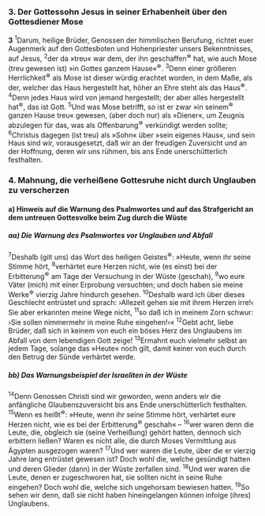 ### 3. Der Gottessohn Jesus in seiner Erhabenheit über den Gottesdiener Mose

__3__
<sup>1</sup>Darum, heilige Brüder, Genossen der himmlischen Berufung, richtet euer Augenmerk auf den Gottesboten und Hohenpriester unsers Bekenntnisses, auf Jesus,
<sup>2</sup>der da »treu« war dem, der ihn geschaffen<sup title="oder: dazu gemacht">&#x2732;</sup> hat, wie auch Mose (treu gewesen ist) »in Gottes ganzem Hause«<sup title="4.Mose 12,7">&#x2732;</sup>.
<sup>3</sup>Denn einer größeren Herrlichkeit<sup title="oder: Ehre">&#x2732;</sup> als Mose ist dieser würdig erachtet worden, in dem Maße, als der, welcher das Haus hergestellt hat, höher an Ehre steht als das Haus<sup title="d.h. die Hausgenossen">&#x2732;</sup>.
<sup>4</sup>Denn jedes Haus wird von jemand hergestellt; der aber alles hergestellt hat<sup title="= der Baumeister des Alls">&#x2732;</sup>, das ist Gott.
<sup>5</sup>Und was Mose betrifft, so ist er zwar »in seinem<sup title="= Gottes">&#x2732;</sup> ganzen Hause treu« gewesen, (aber doch nur) als »Diener«, um Zeugnis abzulegen für das, was als Offenbarung<sup title="oder: als Gesetz">&#x2732;</sup> verkündigt werden sollte;
<sup>6</sup>Christus dagegen (ist treu) als »Sohn« über »sein eigenes Haus«, und sein Haus sind wir, vorausgesetzt, daß wir an der freudigen Zuversicht und an der Hoffnung, deren wir uns rühmen, bis ans Ende unerschütterlich festhalten.

### 4. Mahnung, die verheißene Gottesruhe nicht durch Unglauben zu verscherzen

#### a) Hinweis auf die Warnung des Psalmwortes und auf das Strafgericht an dem untreuen Gottesvolke beim Zug durch die Wüste

##### aa) Die Warnung des Psalmwortes vor Unglauben und Abfall

<sup>7</sup>Deshalb (gilt uns) das Wort des heiligen Geistes<sup title="Ps 95,7-11">&#x2732;</sup>: »Heute, wenn ihr seine Stimme hört,
<sup>8</sup>verhärtet eure Herzen nicht, wie (es einst) bei der Erbitterung<sup title="= dem bitteren Zerwürfnis">&#x2732;</sup> am Tage der Versuchung in der Wüste (geschah),
<sup>9</sup>wo eure Väter (mich) mit einer Erprobung versuchten; und doch haben sie meine Werke<sup title="= Taten">&#x2732;</sup> vierzig Jahre hindurch gesehen.
<sup>10</sup>Deshalb ward ich über dieses Geschlecht entrüstet und sprach: ›Allezeit gehen sie mit ihrem Herzen irre!‹ Sie aber erkannten meine Wege nicht,
<sup>11</sup>so daß ich in meinem Zorn schwur: ›Sie sollen nimmermehr in meine Ruhe eingehen!‹«
<sup>12</sup>Gebt acht, liebe Brüder, daß sich in keinem von euch ein böses Herz des Unglaubens im Abfall von dem lebendigen Gott zeige!
<sup>13</sup>Ermahnt euch vielmehr selbst an jedem Tage, solange das »Heute« noch gilt, damit keiner von euch durch den Betrug der Sünde verhärtet werde.

##### bb) Das Warnungsbeispiel der Israeliten in der Wüste

<sup>14</sup>Denn Genossen Christi sind wir geworden, wenn anders wir die anfängliche Glaubenszuversicht bis ans Ende unerschütterlich festhalten.
<sup>15</sup>Wenn es heißt<sup title="Ps 95,7-8">&#x2732;</sup>: »Heute, wenn ihr seine Stimme hört, verhärtet eure Herzen nicht, wie es bei der Erbitterung<sup title="V.8">&#x2732;</sup> geschah« –
<sup>16</sup>wer waren denn die Leute, die, obgleich sie (seine Verheißung) gehört hatten, dennoch sich erbittern ließen? Waren es nicht alle, die durch Moses Vermittlung aus Ägypten ausgezogen waren?
<sup>17</sup>Und wer waren die Leute, über die er vierzig Jahre lang entrüstet gewesen ist? Doch wohl die, welche gesündigt hatten und deren Glieder (dann) in der Wüste zerfallen sind.
<sup>18</sup>Und wer waren die Leute, denen er zugeschworen hat, sie sollten nicht in seine Ruhe eingehen? Doch wohl die, welche sich ungehorsam bewiesen hatten.
<sup>19</sup>So sehen wir denn, daß sie nicht haben hineingelangen können infolge (ihres) Unglaubens.